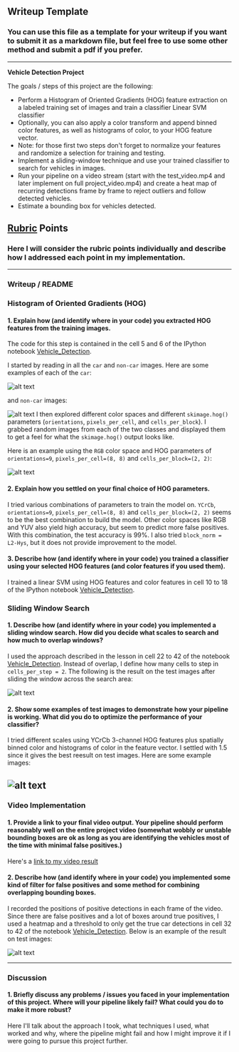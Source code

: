 ## Writeup Template
### You can use this file as a template for your writeup if you want to submit it as a markdown file, but feel free to use some other method and submit a pdf if you prefer.

---

**Vehicle Detection Project**

The goals / steps of this project are the following:

* Perform a Histogram of Oriented Gradients (HOG) feature extraction on a labeled training set of images and train a classifier Linear SVM classifier
* Optionally, you can also apply a color transform and append binned color features, as well as histograms of color, to your HOG feature vector. 
* Note: for those first two steps don't forget to normalize your features and randomize a selection for training and testing.
* Implement a sliding-window technique and use your trained classifier to search for vehicles in images.
* Run your pipeline on a video stream (start with the test_video.mp4 and later implement on full project_video.mp4) and create a heat map of recurring detections frame by frame to reject outliers and follow detected vehicles.
* Estimate a bounding box for vehicles detected.

[//]: # (Image References)
[image1]: ./output_images/hog.png
[image2]: ./output_images/boxes.png
[image3]: ./output_images/heat.png
[image4]: ./output_images/track.png
[image5]: ./output_images/car.png
[image6]: ./output_images/noncar.png
[image7]: ./output_images/gray_heat.png
[video1]: ./project_video.mp4

## [Rubric](https://review.udacity.com/#!/rubrics/513/view) Points
### Here I will consider the rubric points individually and describe how I addressed each point in my implementation.  

---
### Writeup / README

### Histogram of Oriented Gradients (HOG)

#### 1. Explain how (and identify where in your code) you extracted HOG features from the training images.

The code for this step is contained in the cell 5 and 6 of the IPython notebook [Vehicle_Detection](./Vehicle_Detection.ipynb).  

I started by reading in all the `car` and `non-car` images.  Here are some examples of each of the `car`:

![alt text][image5]

and `non-car` images:

![alt text][image6]
I then explored different color spaces and different `skimage.hog()` parameters (`orientations`, `pixels_per_cell`, and `cells_per_block`).  I grabbed random images from each of the two classes and displayed them to get a feel for what the `skimage.hog()` output looks like.

Here is an example using the `RGB` color space and HOG parameters of `orientations=9`, `pixels_per_cell=(8, 8)` and `cells_per_block=(2, 2)`:


![alt text][image1]

#### 2. Explain how you settled on your final choice of HOG parameters.

I tried various combinations of parameters to train the model on. `YCrCb`, `orientations=9`, `pixels_per_cell=(8, 8)` and `cells_per_block=(2, 2)` seems to be the best combination to build the model. Other color spaces like RGB and YUV also yield high accuracy, but seem to predict more false positives.
With this combination, the test accuracy is 99%. I also tried `block_norm = L2-Hys`, but it does not provide improvement to the model.

#### 3. Describe how (and identify where in your code) you trained a classifier using your selected HOG features (and color features if you used them).

I trained a linear SVM using HOG features and color features in cell 10 to 18 of the IPython notebook [Vehicle_Detection](./Vehicle_Detection.ipynb).

### Sliding Window Search

#### 1. Describe how (and identify where in your code) you implemented a sliding window search.  How did you decide what scales to search and how much to overlap windows?

I used the approach described in the lesson in cell 22 to 42 of the notebook [Vehicle_Detection](./Vehicle_Detection.ipynb). Instead of overlap, I define how many cells to step in `cells_per_step = 2`. The following is the result on the test images after sliding the window across the search area:


![alt text][image2]


#### 2. Show some examples of test images to demonstrate how your pipeline is working.  What did you do to optimize the performance of your classifier?

I tried different scales using YCrCb 3-channel HOG features plus spatially binned color and histograms of color in the feature vector. I settled with 1.5 since it gives the best reesult on test images. Here are some example images:

![alt text][image4]
---

### Video Implementation

#### 1. Provide a link to your final video output.  Your pipeline should perform reasonably well on the entire project video (somewhat wobbly or unstable bounding boxes are ok as long as you are identifying the vehicles most of the time with minimal false positives.)
Here's a [link to my video result](./project_video_output.mp4)


#### 2. Describe how (and identify where in your code) you implemented some kind of filter for false positives and some method for combining overlapping bounding boxes.

I recorded the positions of positive detections in each frame of the video. Since there are false positives and a lot of boxes around true positives, I used a heatmap and a threshold to only get the true car detections in cell 32 to 42 of the notebook [Vehicle_Detection](./Vehicle_Detection.ipynb). Below is an example of the result on test images:

![alt text][image3]

---

### Discussion

#### 1. Briefly discuss any problems / issues you faced in your implementation of this project.  Where will your pipeline likely fail?  What could you do to make it more robust?

Here I'll talk about the approach I took, what techniques I used, what worked and why, where the pipeline might fail and how I might improve it if I were going to pursue this project further.  

